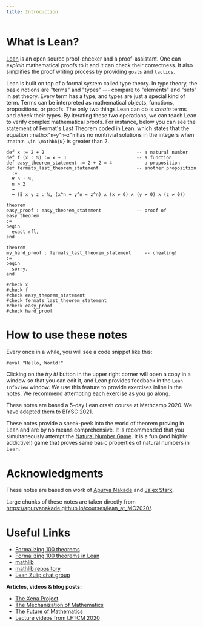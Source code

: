 ```yaml
---
title: Introduction
---
```


# What is Lean?

[Lean](https://leanprover.github.io/about/>) is an open source proof-checker and a proof-assistant.
One can *explain* mathematical proofs to it and it can check their correctness.
It also simplifies the proof writing process by providing `goals` and `tactics`.

Lean is built on top of a formal system called type theory.
In type theory, the basic notions are "terms" and "types" --- compare to "elements" and "sets" in set theory.
Every term has a type, and types are just a special kind of term.
Terms can be interpreted as mathematical objects, functions, propositions, or proofs.
The only two things Lean can do is *create* terms and *check* their types.
By iterating these two operations, we can teach Lean to verify complex mathematical proofs. For instance,
below you can see the statement of Fermat's Last Theorem coded in Lean, which states that the equation
:math:`x^n+y^n=z^n` has no nontrivial solutions in the integers when :math:`n \in \mathbb{N}` is greater than 2.


``` lean
def x := 2 + 2                                  -- a natural number
def f (x : ℕ) := x + 3                          -- a function
def easy_theorem_statement := 2 + 2 = 4         -- a proposition
def fermats_last_theorem_statement              -- another proposition
  :=
  ∀ n : ℕ,
  n > 2
  →
  ¬ (∃ x y z : ℕ, (x^n + y^n = z^n) ∧ (x ≠ 0) ∧ (y ≠ 0) ∧ (z ≠ 0))

theorem
easy_proof : easy_theorem_statement             -- proof of easy_theorem
:=
begin
  exact rfl,
end

theorem
my_hard_proof : fermats_last_theorem_statement     -- cheating!
:=
begin
  sorry,
end

#check x
#check f
#check easy_theorem_statement
#check fermats_last_theorem_statement
#check easy_proof
#check hard_proof
```

# How to use these notes

Every once in a while, you will see a code snippet like this:

``` lean
#eval "Hello, World!"
```

Clicking on the *try it!* button in the upper right corner will
open a copy in a window
so that you can edit it,
and Lean provides feedback in the `Lean Infoview` window.
We use this feature to provide exercises inline in the notes.
We recommend attempting each exercise as you go along.

These notes are based a 5-day Lean crash course at Mathcamp 2020. We have adapted them to
BIYSC 2021.

These notes provide a sneak-peek into the world of theorem proving in Lean and are by no means comprehensive.
It is recommended that you simultaneously attempt the [Natural Number Game](https://wwwf.imperial.ac.uk/~buzzard/xena/natural_number_game/).
It is a fun (and highly addictive!) game that proves same basic properties of natural numbers in Lean.

# Acknowledgments

These notes are based on work of
[Apurva Nakade](https://apurvanakade.github.io) and
[Jalex Stark](https://jalexstark.com).

Large chunks of these notes are taken directly from <https://apurvanakade.github.io/courses/lean_at_MC2020/>.

# Useful Links

- [Formalizing 100 theorems](http://www.cs.ru.nl/~freek/100/index.html)
- [Formalizing 100 theorems in Lean](https://leanprover-community.github.io/100.html)
- [mathlib](https://leanprover-community.github.io)
- [mathlib repository](https://github.com/leanprover-community/mathlib)
- [Lean Zulip chat group](https://leanprover.zulipchat.com/)

**Articles, videos & blog posts:**
- [The Xena Project](https://xenaproject.wordpress.com/)
- [The Mechanization of Mathematics](https://www.ams.org/journals/notices/201806/rnoti-p681.pdf)
- [The Future of Mathematics](https://www.youtube.com/watch?v=Dp-mQ3HxgDE)
- [Lecture videos from LFTCM 2020](https://www.youtube.com/playlist?list=PLlF-CfQhukNlxexiNJErGJd2dte_J1t1N)

